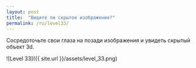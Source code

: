 ```yaml
---
layout: post
title:  "Видите ли скрытое изображение?"
permalink: /ru/level33/
---
```

Сосредоточьте свои глаза на позади изображения и увидеть скрытый объект 3d.

![Level 33]({{ site.url }}/assets/level_33.png)